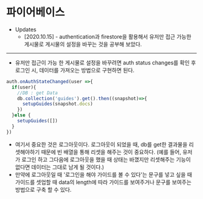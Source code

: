 # 파이어베이스

- Updates
  - [2020.10.15] - authentication과 firestore을 활용해서 유저만 접근 가능한 게시물로 게시물의 설정을 바꾸는 것을 공부해 보았다.

---
- 유저만 접근이 가능 한 게시물로 설정을 바꾸려면 auth status changes를 확인 후 로그인 시, 데이터를 가져오는 방법으로 구현하면 된다.

```javascript
auth.onAuthStateChanged(user =>{
  if(user){
    //DB : get Data 
    db.collection('guides').get().then((snapshot)=>{
      setupGuides(snapshot.docs)
    })
  }else {
    setupGuides([])
  }
})
```
- 여기서 중요한 것은 로그아웃이다. 로그아웃이 되었을 때, db를 get한 결과물을 리셋해야하기 때문에 빈 배열을 통해 리셋을 해주는 것이 중요하다. (예를 들어, 유저가 로그인 하고 그다음에 로그아웃을 했을 때 상태는 바꼈지만 리셋해주는 기능이 없다면 데이터는 그대로 남게 될 것이다.)
- 만약에 로그아웃일 때 '로그인을 해야 가이드를 볼 수 있다'는 문구를 넣고 싶을 때 가이드를 셋업할 때 data의 length에 따라 가이드를 보여주거나 문구를 보여주는 방법으로 구축 할 수 있다.